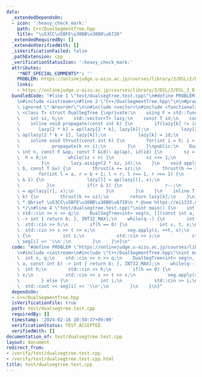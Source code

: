```yaml
---
data:
  _extendedDependsOn:
  - icon: ':heavy_check_mark:'
    path: C++/DualSegmentTree.hpp
    title: "\u53CC\u5BFE\u30BB\u30B0\u6728"
  _extendedRequiredBy: []
  _extendedVerifiedWith: []
  _isVerificationFailed: false
  _pathExtension: cpp
  _verificationStatusIcon: ':heavy_check_mark:'
  attributes:
    '*NOT_SPECIAL_COMMENTS*': ''
    PROBLEM: https://onlinejudge.u-aizu.ac.jp/courses/library/3/DSL/2/DSL_2_D
    links:
    - https://onlinejudge.u-aizu.ac.jp/courses/library/3/DSL/2/DSL_2_D
  bundledCode: "#line 1 \"test/dualsegtree.test.cpp\"\n#define PROBLEM \"https://onlinejudge.u-aizu.ac.jp/courses/library/3/DSL/2/DSL_2_D\"\
    \n#include <iostream>\n#line 2 \"C++/DualSegmentTree.hpp\"\n\n#pragma GCC diagnostic\
    \ ignored \"-Wreorder\"\n\n#include <vector>\n#include <functional>\ntemplate\
    \ <class T> struct DualSegTree {\nprivate:\n    using F = std::function<T(T, T)>;\n\
    \    int sz, h;\n    std::vector<T> lazy;\n    const T id;\n    const F ap;\n\
    \    inline void propagate(const int k) {\n        if(lazy[k] != id) {\n     \
    \       lazy[2 * k] = ap(lazy[2 * k], lazy[k]);\n            lazy[2 * k + 1] =\
    \ ap(lazy[2 * k + 1], lazy[k]);\n            lazy[k] = id;\n        }\n    }\n\
    \    inline void thrust(const int k) {\n        for(int i = h; i > 0; i--) {\n\
    \            propagate(k >> i);\n        }\n    }\npublic:\n    DualSegTree(const\
    \ int n, const F &ap, const T &id): ap(ap), id(id) {\n        sz = 1;\n      \
    \  h = 0;\n        while(sz < n) {\n            sz <<= 1;\n            h++;\n\
    \        }\n        lazy.assign(2 * sz, id);\n    }\n    void apply(int a, int\
    \ b, const T &x) {\n        thrust(a += sz);\n        thrust(b += sz - 1);\n \
    \       for(int l = a, r = b + 1; l < r; l >>= 1, r >>= 1) {\n            if(l\
    \ & 1) {\n                lazy[l] = ap(lazy[l], x);\n                l++;\n  \
    \          }\n            if(r & 1) {\n                r--;\n                lazy[r]\
    \ = ap(lazy[r], x);\n            }\n        }\n    }\n    inline T operator[](int\
    \ k) {\n        thrust(k += sz);\n        return lazy[k];\n    }\n};\n\n/**\n\
    \ * @brief \u53CC\u5BFE\u30BB\u30B0\u6728\n * @see https://ei1333.github.io/library/structure/segment-tree/dual-segment-tree.hpp\n\
    \ */\n#line 4 \"test/dualsegtree.test.cpp\"\nint main() {\n    int n, q;\n   \
    \ std::cin >> n >> q;\n    DualSegTree<int> seg(n, [](const int a, const int b)\
    \ -> int { return b; }, INT32_MAX);\n    while(q--) {\n        int h;\n      \
    \  std::cin >> h;\n        if(h == 0) {\n            int s, t, x;\n          \
    \  std::cin >> s >> t >> x;\n            seg.apply(s, ++t, x);\n        } else\
    \ {\n            int i;\n            std::cin >> i;\n            std::cout <<\
    \ seg[i] << '\\n';\n        }\n    }\n}\n"
  code: "#define PROBLEM \"https://onlinejudge.u-aizu.ac.jp/courses/library/3/DSL/2/DSL_2_D\"\
    \n#include <iostream>\n#include \"C++/DualSegmentTree.hpp\"\nint main() {\n  \
    \  int n, q;\n    std::cin >> n >> q;\n    DualSegTree<int> seg(n, [](const int\
    \ a, const int b) -> int { return b; }, INT32_MAX);\n    while(q--) {\n      \
    \  int h;\n        std::cin >> h;\n        if(h == 0) {\n            int s, t,\
    \ x;\n            std::cin >> s >> t >> x;\n            seg.apply(s, ++t, x);\n\
    \        } else {\n            int i;\n            std::cin >> i;\n          \
    \  std::cout << seg[i] << '\\n';\n        }\n    }\n}"
  dependsOn:
  - C++/DualSegmentTree.hpp
  isVerificationFile: true
  path: test/dualsegtree.test.cpp
  requiredBy: []
  timestamp: '2024-02-16 10:50:37+09:00'
  verificationStatus: TEST_ACCEPTED
  verifiedWith: []
documentation_of: test/dualsegtree.test.cpp
layout: document
redirect_from:
- /verify/test/dualsegtree.test.cpp
- /verify/test/dualsegtree.test.cpp.html
title: test/dualsegtree.test.cpp
---
```

